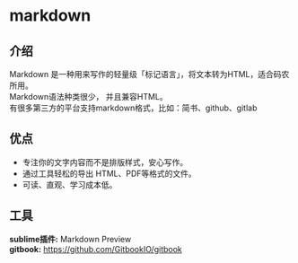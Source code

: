# markdown
## 介绍

Markdown 是一种用来写作的轻量级「标记语言」，将文本转为HTML，适合码农所用。  
Markdown语法种类很少， 并且兼容HTML。  
有很多第三方的平台支持markdown格式，比如：简书、github、gitlab  

## 优点
- 专注你的文字内容而不是排版样式，安心写作。
- 通过工具轻松的导出 HTML、PDF等格式的文件。
- 可读、直观、学习成本低。  

## 工具

**sublime插件:** Markdown Preview  
**gitbook:** <https://github.com/GitbookIO/gitbook>
